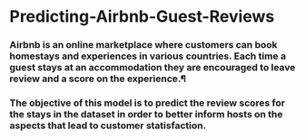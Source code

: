 # Predicting-Airbnb-Guest-Reviews
### Airbnb is an online marketplace where customers can book homestays and experiences in various countries. Each time a guest stays at an accommodation they are encouraged to leave review and a score on the experience.¶
### The objective of this model is to predict the review scores for the stays in the dataset in order to better inform hosts on the aspects that lead to customer statisfaction.
